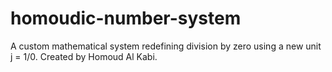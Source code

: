 # homoudic-number-system
A custom mathematical system redefining division by zero using a new unit j = 1/0. Created by Homoud Al Kabi.
